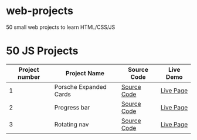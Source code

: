 # web-projects

50 small web projects to learn HTML/CSS/JS

# 50 JS Projects

| Project number | Project Name           | Source Code                                                                                  | Live Demo                                                                       |
| -------------- | ---------------------- | -------------------------------------------------------------------------------------------- | ------------------------------------------------------------------------------- |
| 1              | Porsche Expanded Cards | [Source Code](https://github.com/dimaorlov95/web-projects/tree/main/porsche_expanded_cards) | [Live Page](https://dimaorlov95.github.io/web-projects/porsche_expanded_cards/) |
| 2              | Progress bar | [Source Code](https://github.com/dimaorlov95/web-projects/tree/main/progress_bar) | [Live Page](https://dimaorlov95.github.io/web-projects/progress_bar/) |
| 3              |  Rotating nav | [Source Code](https://github.com/dimaorlov95/web-projects/tree/main/rotating_nav) | [Live Page](https://dimaorlov95.github.io/web-projects/rotating_nav/) |